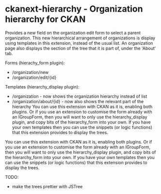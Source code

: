ckanext-hierarchy - Organization hierarchy for CKAN
===================================================

Provides a new field on the organization edit form to select a parent
organization. This new hierarchical arrangement of organizations is display
using templates in this extension, instead of the usual list. An organization
page also displays the section of the tree that it is part of, under the
'About' tab.

Forms (hierachy_form plugin):
* /organization/new
* /organization/edit/{id}

Templates (hierarchy_display plugin):
* /organization - now shows the organization hierarchy instead of list
* /organization/about/{id} - now also shows the relevant part of the hierarchy
You can use this extension with CKAN as it is, enabling both plugins. Or if you use an extension to customise the form already with an IGroupForm, then you will want to only use the hierarchy_display plugin, and copy bits of the hierarchy_form into your own. If you have your own templates then you can use the snippets (or logic functions) that this extension provides to display the trees.

You can use this extension with CKAN as it is, enabling both plugins. Or if you
use an extension to customise the form already with an IGroupForm, then you
will want to only use the hierarchy_display plugin, and copy bits of the
hierarchy_form into your own. If you have your own templates then you can use
the snippets (or logic functions) that this extension provides to display the
trees.

TODO:
* make the trees prettier with JSTree
